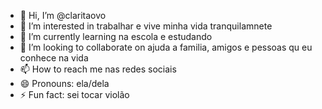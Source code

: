 - 👋 Hi, I’m @claritaovo
- 👀 I’m interested in trabalhar e vive minha vida tranquilamnete
- 🌱 I’m currently learning na escola e estudando 
- 💞️ I’m looking to collaborate on ajuda a familia, amigos e pessoas qu eu conhece na vida 
- 📫 How to reach me nas redes sociais 
- 😄 Pronouns: ela/dela
- ⚡ Fun fact: sei tocar violão

<!---
claritaovo/claritaovo is a ✨ special ✨ repository because its `README.md` (this file) appears on your GitHub profile.
You can click the Preview link to take a look at your changes.
--->
